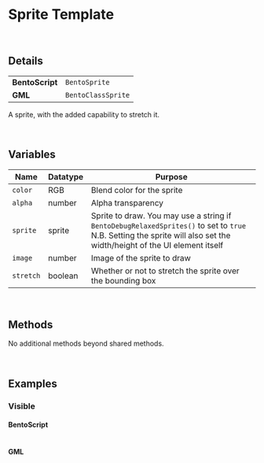 # Sprite Template

&nbsp;

## Details

<table>
    <tr>
		<td><b>BentoScript</b></td>
		<td><code>BentoSprite</code></td>
    </tr>
    <tr>
		<td><b>GML</b></td>
		<td><code>BentoClassSprite</code></td>
    </tr>
</table>

A sprite, with the added capability to stretch it.

&nbsp;

## Variables

| Name      | Datatype | Purpose                                                                             |
|-----------|----------|-------------------------------------------------------------------------------------|
| `color`   | RGB      | Blend color for the sprite                                                          |
| `alpha`   | number   | Alpha transparency                                                                  |
| `sprite`  | sprite   | Sprite to draw. You may use a string if `BentoDebugRelaxedSprites()` to set to `true` <br> N.B. Setting the sprite will also set the width/height of the UI element itself |
| `image`   | number   | Image of the sprite to draw                                                         |
| `stretch` | boolean  | Whether or not to stretch the sprite over the bounding box                          |

&nbsp;

## Methods

No additional methods beyond shared methods.

&nbsp;

## Examples

### Visible

<!-- tabs:start -->

#### **BentoScript**

```

```

#### **GML**

```

```

<!-- tabs:end -->